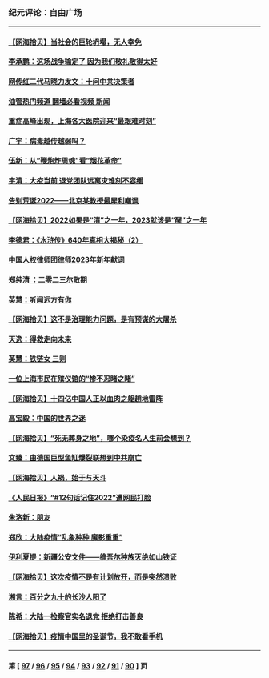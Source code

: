 ### 纪元评论：自由广场
---
#### [【网海拾贝】当社会的巨轮坍塌，无人幸免](../../pages/nsc993/n13899195.md?01050330) 
#### [李承鹏：这场战争输定了 因为我们敬礼敬得太好](../../pages/nsc993/n13899465.md?01050330) 
#### [网传红二代马晓力发文：十问中共决策者](../../pages/nsc993/n13899169.md?01050330) 
#### [油管热门频道 翻墙必看视频 新闻](ok?01050330)
#### [重症高峰出现，上海各大医院迎来“最艰难时刻”](../../pages/nsc993/n13899159.md?01050330) 
#### [广宇：病毒越传越弱吗？](../../pages/nsc993/n13899154.md?01050330) 
#### [伍新：从“鞭炮炸周魂”看“烟花革命”](../../pages/nsc993/n13899138.md?01050330) 
#### [宇清：大疫当前 退党团队远离灾难刻不容缓](../../pages/nsc993/n13899129.md?01050330) 
#### [告别荒诞2022——北京某教授最犀利嘲讽](../../pages/nsc993/n13898850.md?01050330) 
#### [【网海拾贝】2022如果是“清”之一年，2023就该是“醒”之一年](../../pages/nsc993/n13898337.md?01050330) 
#### [李德君：《水浒传》640年真相大揭秘（2）](../../pages/nsc993/n13898078.md?01050330) 
#### [中国人权律师团律师2023年新年献词](../../pages/nsc993/n13897767.md?01050330) 
#### [郑纯清 ：二零二三尔散期](../../pages/nsc993/n13897795.md?01050330) 
#### [英慧：听闻远方有你](../../pages/nsc993/n13897061.md?01050330) 
#### [【网海拾贝】这不是治理能力问题，是有预谋的大屠杀](../../pages/nsc993/n13897048.md?01050330) 
#### [天逸：得救走向未来](../../pages/nsc993/n13897115.md?01050330) 
#### [英慧：铁链女 三则](../../pages/nsc993/n13897074.md?01050330) 
#### [一位上海市民在殡仪馆的“惨不忍睹之睹”](../../pages/nsc993/n13897043.md?01050330) 
#### [【网海拾贝】十四亿中国人正以血肉之躯趟地雷阵](../../pages/nsc993/n13896192.md?01050330) 
#### [高宝毅：中国的世界之迷](../../pages/nsc993/n13895594.md?01050330) 
#### [【网海拾贝】“死无葬身之地”，哪个染疫名人生前会想到？](../../pages/nsc993/n13895116.md?01050330) 
#### [文臻：由德国巨型鱼缸爆裂联想到中共崩亡](../../pages/nsc993/n13894613.md?01050330) 
#### [【网海拾贝】人祸，始于与天斗](../../pages/nsc993/n13894088.md?01050330) 
#### [《人民日报》“#12句话记住2022”遭网民打脸](../../pages/nsc993/n13894019.md?01050330) 
#### [朱洛新：朋友](../../pages/nsc993/n13893825.md?01050330) 
#### [郑欣：大陆疫情“乱象种种 魔影重重”](../../pages/nsc993/n13893672.md?01050330) 
#### [伊利夏提：新疆公安文件——维吾尔种族灭绝如山铁证](../../pages/nsc993/n13893753.md?01050330) 
#### [【网海拾贝】这次疫情不是有计划放开，而是突然溃败](../../pages/nsc993/n13893282.md?01050330) 
#### [湘言：百分之九十的长沙人阳了](../../pages/nsc993/n13893048.md?01050330) 
#### [陈希：大陆一检察官实名退党 拒绝打击善良](../../pages/nsc993/n13893027.md?01050330) 
#### [【网海拾贝】疫情中国里的圣诞节，我不敢看手机](../../pages/nsc993/n13892784.md?01050330) 

---
#### 第 [ [97](./97.md?01050330) / [96](./96.md?01050330) / [95](./95.md?01050330) / [94](./94.md?01050330) / [93](./93.md?01050330) / [92](./92.md?01050330) / [91](./91.md?01050330) / [90](./90.md?01050330) ] 页

